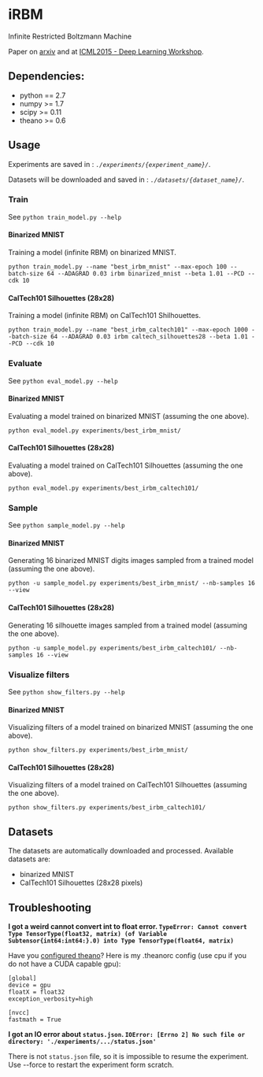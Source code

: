 # iRBM
Infinite Restricted Boltzmann Machine

Paper on [arxiv](http://arxiv.org/abs/1502.02476) and at [ICML2015 - Deep Learning Workshop](https://sites.google.com/site/deeplearning2015/accepted-papers).

## Dependencies:
- python == 2.7
- numpy >= 1.7
- scipy >= 0.11
- theano >= 0.6

## Usage
Experiments are saved in : *`./experiments/{experiment_name}/`*.

Datasets will be downloaded and saved in : *`./datasets/{dataset_name}/`*.


### Train
See `python train_model.py --help`

#### Binarized MNIST
Training a model (infinite RBM) on binarized MNIST.
```
python train_model.py --name "best_irbm_mnist" --max-epoch 100 --batch-size 64 --ADAGRAD 0.03 irbm binarized_mnist --beta 1.01 --PCD --cdk 10
```

#### CalTech101 Silhouettes (28x28)
Training a model (infinite RBM) on CalTech101 Shilhouettes.
```
python train_model.py --name "best_irbm_caltech101" --max-epoch 1000 --batch-size 64 --ADAGRAD 0.03 irbm caltech_silhouettes28 --beta 1.01 --PCD --cdk 10
```


### Evaluate
See `python eval_model.py --help`

#### Binarized MNIST
Evaluating a model trained on binarized MNIST (assuming the one above).
```
python eval_model.py experiments/best_irbm_mnist/
```

#### CalTech101 Silhouettes (28x28)
Evaluating a model trained on CalTech101 Silhouettes (assuming the one above).
```
python eval_model.py experiments/best_irbm_caltech101/
```


### Sample
See `python sample_model.py --help`

#### Binarized MNIST
Generating 16 binarized MNIST digits images sampled from a trained model (assuming the one above).
```
python -u sample_model.py experiments/best_irbm_mnist/ --nb-samples 16 --view
```

#### CalTech101 Silhouettes (28x28)
Generating 16 silhouette images sampled from a trained model (assuming the one above).
```
python -u sample_model.py experiments/best_irbm_caltech101/ --nb-samples 16 --view
```


### Visualize filters
See `python show_filters.py --help`

#### Binarized MNIST
Visualizing filters of a model trained on binarized MNIST (assuming the one above).
```
python show_filters.py experiments/best_irbm_mnist/
```

#### CalTech101 Silhouettes (28x28)
Visualizing filters of a model trained on CalTech101 Silhouettes (assuming the one above).
```
python show_filters.py experiments/best_irbm_caltech101/
```


## Datasets
The datasets are automatically downloaded and processed. Available datasets are:
- binarized MNIST
- CalTech101 Silhouettes (28x28 pixels)


## Troubleshooting
**I got a weird cannot convert int to float error. ``TypeError: Cannot convert Type TensorType(float32, matrix) (of Variable Subtensor{int64:int64:}.0) into Type TensorType(float64, matrix)``**

Have you [configured theano](http://deeplearning.net/software/theano/library/config.html#envvar-THEANORC)?
Here is my .theanorc config (use cpu if you do not have a CUDA capable gpu):
```
[global]
device = gpu
floatX = float32
exception_verbosity=high

[nvcc]
fastmath = True
```


**I got an IO error about `status.json`. ``IOError: [Errno 2] No such file or directory: './experiments/.../status.json'``**

There is not `status.json` file, so it is impossible to resume the experiment. Use --force to restart the experiment form scratch.